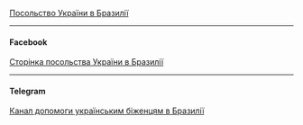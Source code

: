 [Посольство України в Бразилії](https://brazil.mfa.gov.ua)

***
#### Facebook

[Сторінка посольства України в Бразилії](https://www.facebook.com/embaixadaucraniabrasil)

***

#### Telegram

[Канал допомоги українським біженцям в Бразилії](https://t.me/uarefugee)


